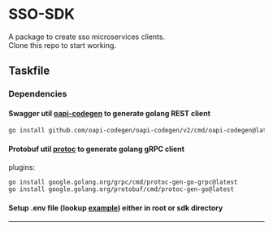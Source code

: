 # SSO-SDK

A package to create sso microservices clients.\
Clone this repo to start working.

## Taskfile

### Dependencies

#### Swagger util [oapi-codegen](github.com/oapi-codegen/oapi-codegen) to generate golang REST client

```bash
go install github.com/oapi-codegen/oapi-codegen/v2/cmd/oapi-codegen@latest (v2.5.0)
```

#### Protobuf util [protoc](https://grpc.io/docs/protoc-installation/) to generate golang gRPC client

plugins:

```bash
go install google.golang.org/grpc/cmd/protoc-gen-go-grpc@latest
go install google.golang.org/protobuf/cmd/protoc-gen-go@latest
```

#### Setup .env file (lookup [example](sso-sdk/example.env)) either in root or sdk directory

---


